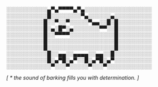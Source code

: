
░░░░░░░░░░░▄▀▄▀▀▀▀▄▀▄░░░░░░░░░░░░░░░░░░                                                                                                                                                                                                                              ░░░░░░░░░░░█░░░░░░░░▀▄░░░░░░▄░░░░░░░░░░                                       ░░░░░░░░░░█░░▀░░▀░░░░░▀▄▄░░█░█░░░░░░░░░                                              ░░░░░░░░░░█░▄░█▀░▄░░░░░░░▀▀░░█░░░░░░░░░                                       ░░░░░░░░░░█░░▀▀▀▀░░░░░░░░░░░░█░░░░░░░░░                                            ░░░░░░░░░░█░░░░░░░░░░░░░░░░░░█░░░░░░░░░                                               ░░░░░░░░░░█░░░░░░░░░░░░░░░░░░█░░░░░░░░░                                             ░░░░░░░░░░░█░░▄▄░░▄▄▄▄░░▄▄░░█░░░░░░░░░░                                     ░░░░░░░░░░░█░▄▀█░▄▀░░█░▄▀█░▄▀░░░░░░░░░░                                      ░░░░░░░░░░░░▀░░░▀░░░░░▀░░░▀░░░░░░░░░░░░

<i>[ * the sound of barking fills you with determination. ]</i>